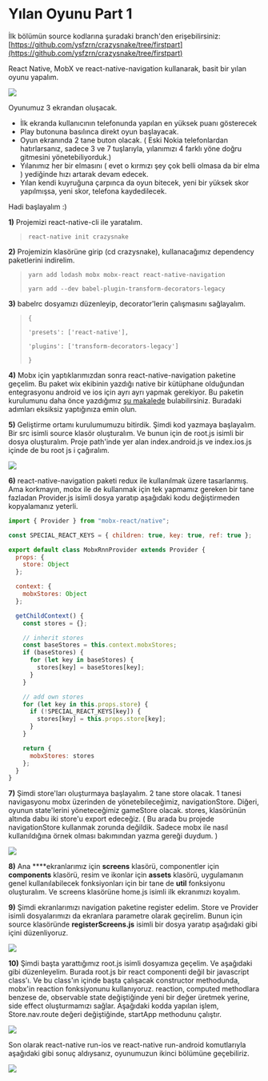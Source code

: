 # Yılan Oyunu Part 1

İlk bölümün source kodlarına şuradaki branch'den erişebilirsiniz:[ ](https://github.com/ysfzrn/crazysnake/tree/firstpart)[https://github.com/ysfzrn/crazysnake/tree/firstpart](https://github.com/ysfzrn/crazysnake/tree/firstpart)

React Native, MobX ve react-native-navigation kullanarak, basit bir yılan oyunu yapalım.

![](.gitbook/assets/screen-shot-2017-10-01-at-14.25.18.png)

Oyunumuz 3 ekrandan oluşacak.

* İlk ekranda kullanıcının telefonunda yapılan en yüksek puanı gösterecek
* Play butonuna basılınca direkt oyun başlayacak.
* Oyun ekranında 2 tane buton olacak. \( Eski Nokia telefonlardan hatırlarsanız, sadece 3 ve 7 tuşlarıyla, yılanımızı 4 farklı yöne doğru gitmesini yönetebiliyorduk.\)
* Yılanımız her bir elmasını \( evet o kırmızı şey çok belli olmasa da bir elma \) yediğinde hızı artarak devam edecek.
* Yılan kendi kuyruğuna çarpınca da oyun bitecek, yeni bir yüksek skor yapılmışsa, yeni skor, telefona kaydedilecek.

Hadi başlayalım :\)

**1\)** Projemizi react-native-cli ile yaratalım.

> `react-native init crazysnake`

**2\)** Projemizin klasörüne girip \(cd crazysnake\), kullanacağımız dependency paketlerini indirelim.

> `yarn add lodash mobx mobx-react react-native-navigation`
>
> `yarn add --dev babel-plugin-transform-decorators-legacy`

**3\)**  babelrc dosyamızı düzenleyip, decorator'lerin çalışmasını sağlayalım.

> `{`
>
> `'presets': ['react-native'],`
>
> `'plugins': ['transform-decorators-legacy']`
>
> `}`

**4\)** Mobx için yaptıklarımızdan sonra react-native-navigation paketine geçelim. Bu paket wix ekibinin yazdığı native bir kütüphane olduğundan entegrasyonu android ve ios için ayrı ayrı yapmak gerekiyor. Bu paketin kurulumunu daha önce yazdığımız [şu makalede](https://ysfzrn.gitbooks.io/react-native-turkce/navigation/wixreact-native-navigation.html) bulabilirsiniz. Buradaki adımları eksiksiz yaptığınıza emin olun.

**5\)** Geliştirme ortamı kurulumumuzu bitirdik. Şimdi kod yazmaya başlayalım. Bir src isimli source klasör oluşturalım. Ve bunun için de root.js isimli bir dosya oluşturalım. Proje path'inde yer alan index.android.js ve index.ios.js içinde de bu root js i çağıralım.

![](.gitbook/assets/screen-shot-2017-10-01-at-15.20.48.png)

**6\)** react-native-navigation paketi redux ile kullanılmak üzere tasarlanmış. Ama korkmayın, mobx ile de kullanmak için tek yapmamız gereken bir tane fazladan Provider.js isimli dosya yaratıp aşağıdaki kodu değiştirmeden kopyalamanız yeterli.

```javascript
import { Provider } from "mobx-react/native";

const SPECIAL_REACT_KEYS = { children: true, key: true, ref: true };

export default class MobxRnnProvider extends Provider {
  props: {
    store: Object
  };

  context: {
    mobxStores: Object
  };

  getChildContext() {
    const stores = {};

    // inherit stores
    const baseStores = this.context.mobxStores;
    if (baseStores) {
      for (let key in baseStores) {
        stores[key] = baseStores[key];
      }
    }

    // add own stores
    for (let key in this.props.store) {
      if (!SPECIAL_REACT_KEYS[key]) {
        stores[key] = this.props.store[key];
      }
    }

    return {
      mobxStores: stores
    };
  }
}
```

**7\)** Şimdi store'ları oluşturmaya başlayalım. 2 tane store olacak. 1 tanesi navigasyonu mobx üzerinden de yönetebileceğimiz, navigationStore. Diğeri, oyunun state'lerini yöneteceğimiz gameStore olacak. stores, klasörünün altında dabu iki store'u export edeceğiz. \( Bu arada bu projede navigationStore kullanmak zorunda değildik. Sadece mobx ile nasıl kullanıldığına örnek olması bakımından yazma gereği duydum. \)

![](.gitbook/assets/screen-shot-2017-10-01-at-15.31.42.png)

**8\)** Ana ****ekranlarımız için **screens** klasörü, componentler için **components** klasörü, resim ve ikonlar için **assets** klasörü, uygulamanın genel kullanılabilecek fonksiyonları için bir tane de **util** fonksiyonu oluşturalım. Ve screens klasörüne home.js isimli ilk ekranımızı koyalım.

**9\)** Şimdi ekranlarımızı navigation paketine register edelim. Store ve Provider isimli dosyalarımızı da ekranlara parametre olarak geçirelim. Bunun için source klasöründe **registerScreens.js** isimli bir dosya yaratıp aşağıdaki gibi içini düzenliyoruz.

![](.gitbook/assets/screen-shot-2017-10-01-at-15.42.03.png)

**10\)** Şimdi başta yarattığımız root.js isimli dosyamıza geçelim. Ve aşağıdaki gibi düzenleyelim. Burada root.js bir react componenti değil bir javascript class'ı. Ve bu class'ın içinde başta çalışacak constructor methodunda, mobx'in reaction fonksiyonunu kullanıyoruz. reaction, computed methodlara benzese de, observable state değiştiğinde yeni bir değer üretmek yerine, side effect oluşturmamızı sağlar. Aşağıdaki kodda yapılan işlem, Store.nav.route değeri değiştiğinde, startApp methodunu çalıştır.

![](.gitbook/assets/screen-shot-2017-10-01-at-15.58.41.png)

Son olarak react-native run-ios ve react-native run-android komutlarıyla aşağıdaki gibi sonuç aldıysanız, oyunumuzun ikinci bölümüne geçebiliriz.

![](.gitbook/assets/screen-shot-2017-10-01-at-16.12.24.png)

